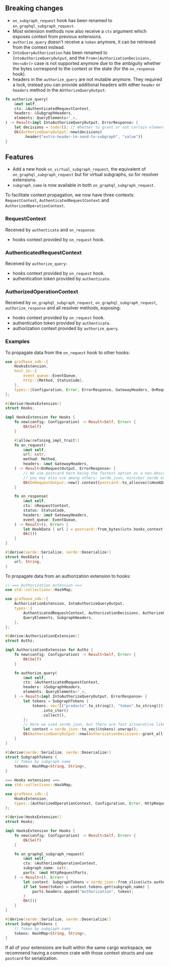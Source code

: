 ## Breaking changes

- `on_subgraph_request` hook has been renamed to `on_graphql_subgraph_request`.
- Most extension methods now also receive a `ctx` argument which exposes context from previous extensions.
- `authorize_query` doesn't receive a `token` anymore, it can be retrieved from the context instead.
- `IntoQueryAuthorization` has been renamed to `IntoAuthorizeQueryOutput`, and the `From<(AuthorizationDecisions, Vec<u8>)>` case is not supported anymore due to the
  ambiguity whether the bytes correspond to the context or the state (for the `on_response` hook).
- headers in the `authorize_query` are not mutable anymore. They required a lock, instead you can provide additional headers with either `header` or `headers` method in the `AUthorizeQueryOutput`:

```rust
fn authorize_query(
    &mut self,
    ctx: &AuthenticatedRequestContext,
    headers: &SubgraphHeaders,
    elements: QueryElements<'_>,
) -> Result<impl IntoAuthorizeQueryOutput, ErrorResponse> {
    let decisions = todo!(); // Whether to grant or not certain elements in the query.
    Ok(AuthorizeQueryOutput::new(decisions)
        .header("extra-header-to-send-to-subgraph", "value"))
}
```

## Features

- Add a new hook `on_virtual_subgraph_request`, the equivalent of `on_graphql_subgraph_request` but for virtual subgraphs, so for resolver extensions.
- `subgraph_name` is now available in both `on_graphql_subgraph_request`.

To facilitate context propagation, we now have three contexts: `RequestContext`, `AuthenticatedRequestContext` and `AuthorizedOperationContext`.

### RequestContext

Received by `authenticate` and `on_response`:

- hooks context provided by `on_request` hook.

### AuthenticatedRequestContext

Received by `authorize_query`:

- hooks context provided by `on_request` hook.
- authentication token provided by `authenticate`.

### AuthorizedOperationContext

Received by `on_graphql_subgraph_request`, `on_graphql_subgraph_request`, `authorize_response` and all resolver methods, exposing:

- hooks context provided by `on_request` hook.
- authentication token provided by `authenticate`.
- authorization context provided by `authorize_query`.

### Examples

To propagate data from the `on_request` hook to other hooks:

```rust
use grafbase_sdk::{
    HooksExtension,
    host_io::{
        event_queue::EventQueue,
        http::{Method, StatusCode},
    },
    types::{Configuration, Error, ErrorResponse, GatewayHeaders, OnRequestOutput, RequestContext},
};

#[derive(HooksExtension)]
struct Hooks;

impl HooksExtension for Hooks {
    fn new(config: Configuration) -> Result<Self, Error> {
        Ok(Self)
    }

    #[allow(refining_impl_trait)]
    fn on_request(
        &mut self,
        url: &str,
        method: Method,
        headers: &mut GatewayHeaders,
    ) -> Result<OnRequestOutput, ErrorResponse> {
        // We use postcard here being the fastest option as a non-descriptive serde-compatible format. But
        // you may also use among others: serde_json, minicbor_serde or rkyv
        Ok(OnRequestOutput::new().context(postcard::to_allocvec(&HookData { url: url.to_string() }).unwrap()))
    }

    fn on_response(
        &mut self,
        ctx: &RequestContext,
        status: StatusCode,
        headers: &mut GatewayHeaders,
        event_queue: EventQueue,
    ) -> Result<(), Error> {
        let HookData { url } = postcard::from_bytes(&ctx.hooks_context()).unwrap();
        Ok(())
    }
}

#[derive(serde::Serialize, serde::Deserialize)]
struct HookData {
    url: String,
}
```

To propagate data from an authorization extension to hooks:

```rust
// === Authorization extension ===
use std::collections::HashMap;

use grafbase_sdk::{
    AuthorizationExtension, IntoAuthorizeQueryOutput,
    types::{
        AuthenticatedRequestContext, AuthorizationDecisions, AuthorizeQueryOutput, Configuration, Error, ErrorResponse,
        QueryElements, SubgraphHeaders,
    },
};

#[derive(AuthorizationExtension)]
struct Authz;

impl AuthorizationExtension for Authz {
    fn new(config: Configuration) -> Result<Self, Error> {
        Ok(Self)
    }

    fn authorize_query(
        &mut self,
        ctx: &AuthenticatedRequestContext,
        headers: &SubgraphHeaders,
        elements: QueryElements<'_>,
    ) -> Result<impl IntoAuthorizeQueryOutput, ErrorResponse> {
        let tokens = SubgraphTokens {
            tokens: vec![("products".to_string(), "token".to_string())]
                .into_iter()
                .collect(),
        };
        // Here we used serde_json, but there are fast altnerative like minicbor_serde, postcard or even rkyv.
        let context = serde_json::to_vec(&tokens).unwrap();
        Ok(AuthorizeQueryOutput::new(AuthorizationDecisions::grant_all()).context(context))
    }
}

#[derive(serde::Serialize, serde::Deserialize)]
struct SubgraphTokens {
    // Token by subgraph name
    tokens: HashMap<String, String>,
}
```

```rust
=== Hooks extensions ===
use std::collections::HashMap;

use grafbase_sdk::{
    HooksExtension,
    types::{AuthorizedOperationContext, Configuration, Error, HttpRequestParts},
};

#[derive(HooksExtension)]
struct Hooks;

impl HooksExtension for Hooks {
    fn new(config: Configuration) -> Result<Self, Error> {
        Ok(Self)
    }

    fn on_graphql_subgraph_request(
        &mut self,
        ctx: &AuthorizedOperationContext,
        subgraph_name: &str,
        parts: &mut HttpRequestParts,
    ) -> Result<(), Error> {
        let context: SubgraphTokens = serde_json::from_slice(&ctx.authorization_context()?).unwrap();
        if let Some(token) = context.tokens.get(subgraph_name) {
            parts.headers.append("Authorization", token);
        }
        Ok(())
    }
}

#[derive(serde::Serialize, serde::Deserialize)]
struct SubgraphTokens {
    // Token by subgraph name
    tokens: HashMap<String, String>,
}
```

If all of your extensions are built within the same cargo workspace, we recommend having a common crate with those context structs and use `postcard` for serialization.
